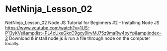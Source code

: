# NetNinja_Lesson_02
NetNinja_Lesson_02  Node JS Tutorial for Beginners #2 - Installing Node JS  https://www.youtube.com/watch?v=1US-P13yKVs&amp;list=PL4cUxeGkcC9gcy9lrvMJ75z9maRw4byYp&amp;index=2  Download &amp; install node js &amp; run a file through node on the computer locally.
